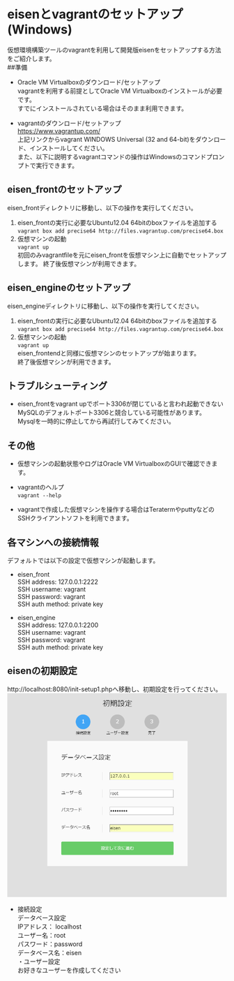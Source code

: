 # eisenとvagrantのセットアップ(Windows)
仮想環境構築ツールのvagrantを利用して開発版eisenをセットアップする方法をご紹介します。  
##準備
* Oracle VM Virtualboxのダウンロード/セットアップ  
vagrantを利用する前提としてOracle VM Virtualboxのインストールが必要です。  
すでにインストールされている場合はそのまま利用できます。

* vagrantのダウンロード/セットアップ  
https://www.vagrantup.com/  
上記リンクからvagrant WINDOWS Universal (32 and 64-bit)をダウンロード、インストールしてください。  
また、以下に説明するvagrantコマンドの操作はWindowsのコマンドプロンプトで実行できます。

## eisen_frontのセットアップ
eisen_frontディレクトリに移動し、以下の操作を実行してください。  
1. eisen_frontの実行に必要なUbuntu12.04 64bitのboxファイルを追加する  
`vagrant box add precise64 http://files.vagrantup.com/precise64.box`  
2. 仮想マシンの起動  
`vagrant up`  
初回のみvagrantfileを元にeisen_frontを仮想マシン上に自動でセットアップします。
終了後仮想マシンが利用できます。  

## eisen_engineのセットアップ
eisen_engineディレクトリに移動し、以下の操作を実行してください。  
1. eisen_frontの実行に必要なUbuntu12.04 64bitのboxファイルを追加する  
`vagrant box add precise64 http://files.vagrantup.com/precise64.box`   
2. 仮想マシンの起動  
`vagrant up`  
eisen_frontendと同様に仮想マシンのセットアップが始まります。  
終了後仮想マシンが利用できます。  

## トラブルシューティング
* eisen_frontをvagrant upでポート3306が閉じていると言われ起動できない  
MySQLのデフォルトポート3306と競合している可能性があります。  
Mysqlを一時的に停止してから再試行してみてください。

## その他
* 仮想マシンの起動状態やログはOracle VM VirtualboxのGUIで確認できます。

* vagrantのヘルプ  
`vagrant --help`

* vagrantで作成した仮想マシンを操作する場合はTeratermやputtyなどのSSHクライアントソフトを利用できます。

## 各マシンへの接続情報
デフォルトでは以下の設定で仮想マシンが起動します。  
* eisen_front  
SSH address: 127.0.0.1:2222  
SSH username: vagrant  
SSH password: vagrant  
SSH auth method: private key  

* eisen_engine  
SSH address: 127.0.0.1:2200  
SSH username: vagrant  
SSH password: vagrant  
SSH auth method: private key  

## eisenの初期設定
http://localhost:8080/init-setup1.phpへ移動し、初期設定を行ってください。  
![init-setup1](/images/screenshot-localhost.8080.2016-02-29.03-05-50.png)  
* 接続設定  
データベース設定  
IPアドレス： localhost  
ユーザー名：root  
パスワード：password  
データベース名：eisen  
・ユーザー設定  
お好きなユーザーを作成してください  


